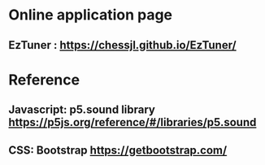 # Online application page
## EzTuner : https://chessjl.github.io/EzTuner/

# Reference

## Javascript: p5.sound library https://p5js.org/reference/#/libraries/p5.sound
## CSS: Bootstrap  https://getbootstrap.com/
